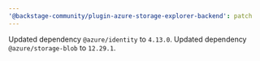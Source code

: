 ```yaml
---
'@backstage-community/plugin-azure-storage-explorer-backend': patch
---
```


Updated dependency `@azure/identity` to `4.13.0`.
Updated dependency `@azure/storage-blob` to `12.29.1`.
